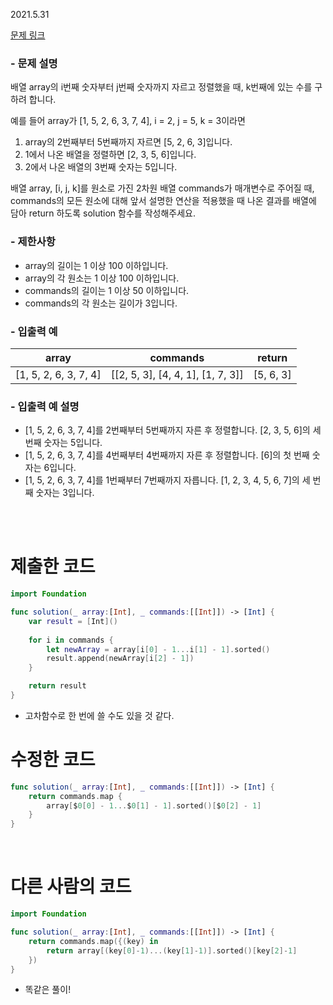 2021.5.31

[문제 링크](https://programmers.co.kr/learn/courses/30/lessons/42748)

### - 문제 설명
배열 array의 i번째 숫자부터 j번째 숫자까지 자르고 정렬했을 때, k번째에 있는 수를 구하려 합니다. <br>

예를 들어 array가 [1, 5, 2, 6, 3, 7, 4], i = 2, j = 5, k = 3이라면
1. array의 2번째부터 5번째까지 자르면 [5, 2, 6, 3]입니다.
2. 1에서 나온 배열을 정렬하면 [2, 3, 5, 6]입니다.
3. 2에서 나온 배열의 3번째 숫자는 5입니다.

배열 array, [i, j, k]를 원소로 가진 2차원 배열 commands가 매개변수로 주어질 때, commands의 모든 원소에 대해 앞서 설명한 연산을 적용했을 때 나온 결과를 배열에 담아 return 하도록 solution 함수를 작성해주세요.


### - 제한사항
- array의 길이는 1 이상 100 이하입니다.
- array의 각 원소는 1 이상 100 이하입니다.
- commands의 길이는 1 이상 50 이하입니다.
- commands의 각 원소는 길이가 3입니다.

### - 입출력 예

|array|commands|return|
|---|---|---|
|[1, 5, 2, 6, 3, 7, 4]|[[2, 5, 3], [4, 4, 1], [1, 7, 3]]|[5, 6, 3]|

### - 입출력 예 설명
- [1, 5, 2, 6, 3, 7, 4]를 2번째부터 5번째까지 자른 후 정렬합니다. [2, 3, 5, 6]의 세 번째 숫자는 5입니다.
- [1, 5, 2, 6, 3, 7, 4]를 4번째부터 4번째까지 자른 후 정렬합니다. [6]의 첫 번째 숫자는 6입니다.
- [1, 5, 2, 6, 3, 7, 4]를 1번째부터 7번째까지 자릅니다. [1, 2, 3, 4, 5, 6, 7]의 세 번째 숫자는 3입니다.

<br>
<br>

# 제출한 코드 
```swift
import Foundation

func solution(_ array:[Int], _ commands:[[Int]]) -> [Int] {
    var result = [Int]()
    
    for i in commands {
        let newArray = array[i[0] - 1...i[1] - 1].sorted()
        result.append(newArray[i[2] - 1])
    }

    return result
}
```
- 고차함수로 한 번에 쓸 수도 있을 것 같다.

# 수정한 코드 
```swift
func solution(_ array:[Int], _ commands:[[Int]]) -> [Int] {
    return commands.map {
        array[$0[0] - 1...$0[1] - 1].sorted()[$0[2] - 1]
    }
}
```

<br>

# 다른 사람의 코드
```swift
import Foundation

func solution(_ array:[Int], _ commands:[[Int]]) -> [Int] {
    return commands.map({(key) in
        return array[(key[0]-1)...(key[1]-1)].sorted()[key[2]-1]
    })
}
```
- 똑같은 풀이!